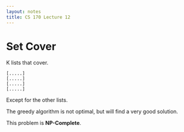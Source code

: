 ```yaml
---
layout: notes
title: CS 170 Lecture 12
---
```


# Set Cover

K lists that cover.

    [.....]
    [.....]
    [.....]
    [.....]

Except for the other lists. 

The greedy algorithm is not optimal, but will find a very good solution. 

This problem is **NP-Complete**. 
